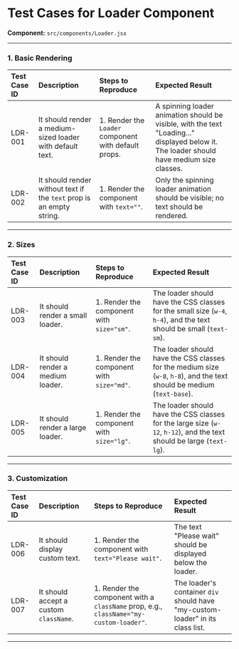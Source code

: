 
# Test Cases for Loader Component

**Component:** `src/components/Loader.jsx`

---

### 1. Basic Rendering

| Test Case ID | Description | Steps to Reproduce | Expected Result |
| :--- | :--- | :--- | :--- |
| LDR-001 | It should render a medium-sized loader with default text. | 1. Render the `Loader` component with default props. | A spinning loader animation should be visible, with the text "Loading..." displayed below it. The loader should have medium size classes. |
| LDR-002 | It should render without text if the `text` prop is an empty string. | 1. Render the component with `text=""`. | Only the spinning loader animation should be visible; no text should be rendered. |

---

### 2. Sizes

| Test Case ID | Description | Steps to Reproduce | Expected Result |
| :--- | :--- | :--- | :--- |
| LDR-003 | It should render a small loader. | 1. Render the component with `size="sm"`. | The loader should have the CSS classes for the small size (`w-4`, `h-4`), and the text should be small (`text-sm`). |
| LDR-004 | It should render a medium loader. | 1. Render the component with `size="md"`. | The loader should have the CSS classes for the medium size (`w-8`, `h-8`), and the text should be medium (`text-base`). |
| LDR-005 | It should render a large loader. | 1. Render the component with `size="lg"`. | The loader should have the CSS classes for the large size (`w-12`, `h-12`), and the text should be large (`text-lg`). |

---

### 3. Customization

| Test Case ID | Description | Steps to Reproduce | Expected Result |
| :--- | :--- | :--- | :--- |
| LDR-006 | It should display custom text. | 1. Render the component with `text="Please wait"`. | The text "Please wait" should be displayed below the loader. |
| LDR-007 | It should accept a custom `className`. | 1. Render the component with a `className` prop, e.g., `className="my-custom-loader"`. | The loader's container `div` should have "my-custom-loader" in its class list. |

---
